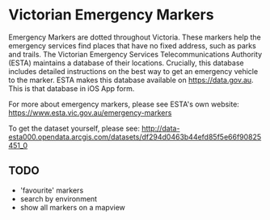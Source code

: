 Victorian Emergency Markers
=========

Emergency Markers are dotted throughout Victoria. These markers help the emergency services find places that have no fixed address, such as parks and trails. The Victorian Emergency Services Telecommunications Authority (ESTA) maintains a database of their locations. Crucially, this database includes detailed instructions on the best way to get an emergency vehicle to the marker. ESTA makes this database available on https://data.gov.au. This is that database in iOS App form.

For more about emergency markers, please see ESTA's own website: https://www.esta.vic.gov.au/emergency-markers

To get the dataset yourself, please see: http://data-esta000.opendata.arcgis.com/datasets/df294d0463b44efd85f5e66f90825451_0


TODO
---

* 'favourite' markers
* search by environment
* show all markers on a mapview
